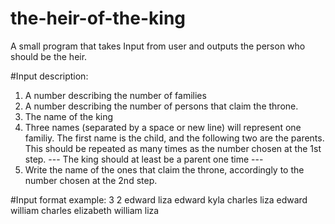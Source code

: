 # the-heir-of-the-king
A small program that takes Input from user and outputs the person who should be the heir.


#Input description:
1. A number describing the number of families
2. A number describing the number of persons that claim the throne.
3. The name of the king
4. Three names (separated by a space or new line) will represent one familiy.
    The first name is the child, and the following two are the parents.
    This should be repeated as many times as the number chosen at the 1st step.
    --- The king should at least be a parent one time ---
5. Write the name of the ones that claim the throne, accordingly to the number chosen at the 2nd step.


#Input format example:
3 2 edward
liza edward kyla
charles liza edward
william charles elizabeth
william
liza
